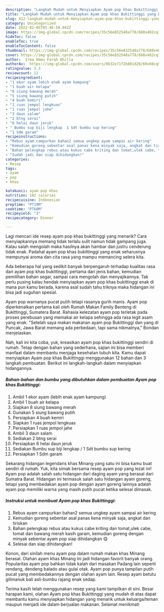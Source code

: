 ```yaml
---
description: "Langkah Mudah untuk Menyiapkan Ayam pop khas Bukittinggi yang Bikin Ngiler"
title: "Langkah Mudah untuk Menyiapkan Ayam pop khas Bukittinggi yang Bikin Ngiler"
slug: 412-langkah-mudah-untuk-menyiapkan-ayam-pop-khas-bukittinggi-yang-bikin-ngiler
category: Uncategorized
date: 2022-02-05T05:46:50.842Z
image: https://img-global.cpcdn.com/recipes/35c56e832548a778/680x482cq70/ayam-pop-khas-bukittinggi-foto-resep-utama.jpg
hideToc: false
enableToc: true
enableTocContent: false
thumbnail: https://img-global.cpcdn.com/recipes/35c56e832548a778/680x482cq70/ayam-pop-khas-bukittinggi-foto-resep-utama.jpg
cover: https://img-global.cpcdn.com/recipes/35c56e832548a778/680x482cq70/ayam-pop-khas-bukittinggi-foto-resep-utama.jpg
author:  Irma Ummu Farah Dhilla
authorAv:  https://img-global.cpcdn.com/users/0b32e71f2b801d28/60x60cq50/avatar.jpg
ratingvalue: 3.3
reviewcount: 12
recipeingredient:
- "1 ekor ayam lebih enak ayam kampung"
- "1 buah air kelapa"
- "8 siung bawang merah"
- "5 siung bawang putih"
- "4 buah kemiri"
- "1 ruas jempol lengkuas"
- "1 ruas jempol jahe"
- "3 daun salam"
- "2 btng serai"
- "6 helai daun jeruk"
- " Bumbu sup biji lengkap  1 Sdt bumbu sup kering"
- "1 Sdm garam"
recipeinstructions:
- "Rebus ayam campurkan bahan2 semua ungkep ayam sampai air kering"
- "Kemudian goreng sebentar asal panas kena minyak saja, angkat dan tiriskan"
- "Bahan pelengkap rebus atau kukus cabe kriting dan tomat,ulek cabe, tomat dan bawang merah kasih garam, kemudian goreng dengan minyak sebentar.ayam pop siap dihidangkan 😋"
- "Sudah jadi dan siap dihidangkan!"
categories:
- Resep
tags:
- ayam
- pop
- khas

katakunci: ayam pop khas 
nutrition: 182 calories
recipecuisine: Indonesian
preptime: "PT19M"
cooktime: "PT60M"
recipeyield: "3"
recipecategory: Dinner

---
```



Lagi mencari ide resep ayam pop khas bukittinggi yang menarik? Cara menyiapkannya memang tidak terlalu sulit namun tidak gampang juga. Kalau salah mengolah maka hasilnya akan hambar dan justru cenderung tidak enak. Padahal ayam pop khas bukittinggi yang enak seharusnya mempunyai aroma dan cita rasa yang mampu memancing selera kita.


Ada beberapa hal yang sedikit banyak berpengaruh terhadap kualitas rasa dari ayam pop khas bukittinggi, pertama dari jenis bahan, kemudian pemilihan bahan segar, sampai cara mengolah dan menyajikannya. Tak perlu pusing kalau hendak menyiapkan ayam pop khas bukittinggi enak di mana pun kamu berada, karena asal sudah tahu triknya maka hidangan ini bisa jadi suguhan spesial.

Ayam pop warnanya pucat putih tetapi rasanya gurih manis. Ayam pop diperkenalkan pertama kali oleh Rumah Makan Family Benteng di Bukittinggi, Sumatera Barat. Rahasia kelezatan ayam pop terletak pada proses perebusan yang memakai air kelapa sehingga ada rasa legit asam yang enak. &#34;Setelah saya makan makanan ayam pop Bukittinggi dan yang di Puncak, Jawa Barat memang ada perbedaan, tapi sama nikmatnya,&#34; Bondan menjelaskan.


Nah, kali ini kita coba, yuk, kreasikan ayam pop khas bukittinggi sendiri di rumah. Tetap dengan bahan yang sederhana, sajian ini bisa memberi manfaat dalam membantu menjaga kesehatan tubuh kita. Kamu dapat menyiapkan Ayam pop khas Bukittinggi menggunakan 12 bahan dan 3 langkah pembuatan. Berikut ini langkah-langkah dalam menyiapkan hidangannya.

<!--inarticleads1-->

##### Bahan-bahan dan bumbu yang dibutuhkan dalam pembuatan Ayam pop khas Bukittinggi:

1. Ambil 1 ekor ayam (lebih enak ayam kampung)
1. Ambil 1 buah air kelapa
1. Siapkan 8 siung bawang merah
1. Gunakan 5 siung bawang putih
1. Persiapkan 4 buah kemiri
1. Siapkan 1 ruas jempol lengkuas
1. Persiapkan 1 ruas jempol jahe
1. Ambil 3 daun salam
1. Sediakan 2 btng serai
1. Persiapkan 6 helai daun jeruk
1. Sediakan  Bumbu sup biji lengkap / 1 Sdt bumbu sup kering
1. Persiapkan 1 Sdm garam


Sekarang hidangan legendaris khas Minang yang satu ini bisa kamu buat sendiri di rumah. Yuk, kita simak bersama resep ayam pop yang lezat ini! Ayam pop adalah salah satu hidangan dari daging ayam yang berasal dari Sumatra Barat. Hidangan ini termasuk salah satu hidangan ayam goreng, tetapi yang membedakan ayam pop dengan ayam goreng lainnya adalah ayam pop memiliki warna yang masih putih pucat ketika selesai dimasak. 

<!--inarticleads2-->

##### Instruksi untuk membuat Ayam pop khas Bukittinggi:

1. Rebus ayam campurkan bahan2 semua ungkep ayam sampai air kering
1. Kemudian goreng sebentar asal panas kena minyak saja, angkat dan tiriskan
1. Bahan pelengkap rebus atau kukus cabe kriting dan tomat,ulek cabe, tomat dan bawang merah kasih garam, kemudian goreng dengan minyak sebentar.ayam pop siap dihidangkan 😋
1. Selesai dan siap dihidangkan!

Konon, dari sinilah menu ayam pop dalam rumah makan khas Minang berasal. Olahan ayam khas Minang ini jadi hidangan favorit banyak orang. Popularitas ayam pop bahkan tidak kalah dari masakan Padang lain seperti rendang, dendeng balado atau gulai otak. Ayam pop punya tampilan putih pucat yang membedakannya dengan olahan ayam lain. Resep ayam betutu gilimanuk bali asli-bumbu rajang enak sedap. 

Terima kasih telah menggunakan resep yang kami tampilkan di sini. Besar harapan kami, olahan Ayam pop khas Bukittinggi yang mudah di atas dapat membantu kamu menyiapkan hidangan yang menarik untuk keluarga/teman maupun menjadi ide dalam berjualan makanan. Selamat menikmati
